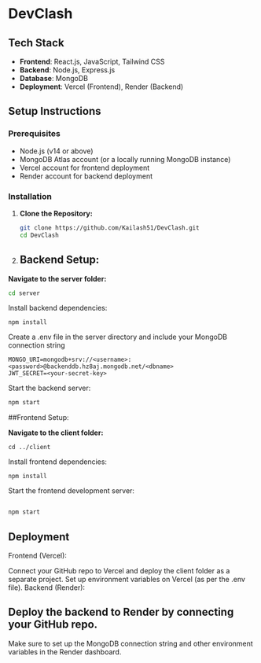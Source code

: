 # DevClash 

## Tech Stack

- **Frontend**: React.js, JavaScript, Tailwind CSS
- **Backend**: Node.js, Express.js
- **Database**: MongoDB
- **Deployment**: Vercel (Frontend), Render (Backend)

## Setup Instructions

### Prerequisites

- Node.js (v14 or above)
- MongoDB Atlas account (or a locally running MongoDB instance)
- Vercel account for frontend deployment
- Render account for backend deployment

### Installation

1. **Clone the Repository:**
   ```bash
   git clone https://github.com/Kailash51/DevClash.git
   cd DevClash

2. ## Backend Setup:

**Navigate to the server folder:**

```bash
cd server
```
 Install backend dependencies:
```base
npm install
```
 Create a .env file in the server directory and include your MongoDB connection string
```base
MONGO_URI=mongodb+srv://<username>:<password>@backenddb.hz8aj.mongodb.net/<dbname>
JWT_SECRET=<your-secret-key>
```
 Start the backend server:
```bash
npm start
```
##Frontend Setup:

 **Navigate to the client folder:**
 ```base
 cd ../client
```
Install frontend dependencies:
 ```base
 npm install
 ```

Start the frontend development server:
```bash

npm start
```

## Deployment
Frontend (Vercel):

Connect your GitHub repo to Vercel and deploy the client folder as a separate project.
Set up environment variables on Vercel (as per the .env file).
Backend (Render):

## Deploy the backend to Render by connecting your GitHub repo.
Make sure to set up the MongoDB connection string and other environment variables in the Render dashboard.
